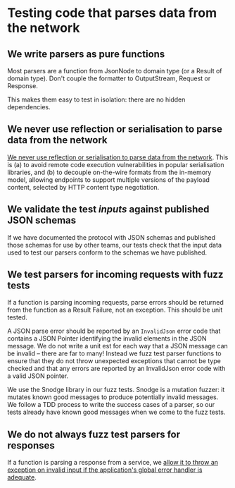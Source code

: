 # Testing code that parses data from the network

## We write parsers as pure functions

Most parsers are a function from JsonNode to domain type (or a Result of domain type). Don't couple the formatter to OutputStream, Request or Response.

This makes them easy to test in isolation: there are no hidden dependencies.

## We never use reflection or serialisation to parse data from the network

[We never use reflection or serialisation to parse data from the network](../reflection/README.md). This is (a) to avoid remote code execution vulnerabilities in popular serialisation libraries, and (b) to decouple on-the-wire formats from the in-memory model, allowing endpoints to support multiple versions of the payload content, selected by HTTP content type negotiation.

## We validate the test _inputs_ against published JSON schemas

If we have documented the protocol with JSON schemas and published those schemas for use by other teams, our tests check that the input data used to test our parsers conform to the schemas we have published.

## We test parsers for incoming requests with fuzz tests

If a function is parsing incoming requests, parse errors should be returned from the function as a Result Failure, not an exception.  This should be unit tested. 

A JSON parse error should be reported by an `InvalidJson` error code that contains a JSON Pointer identifying the invalid elements in the JSON message.  We do not write a unit est for each way that a JSON message can be invalid – there are far to many! Instead we fuzz test parser functions to ensure that they do not throw unexpected exceptions that cannot be type checked and that any errors are reported by an InvalidJson error code with a valid JSON pointer.

We use the Snodge library in our fuzz tests.  Snodge is a mutation fuzzer: it mutates known good messages to produce potentially invalid messages.  We follow a TDD process to write the success cases of a parser, so our tests already have known good messages when we come to the fuzz tests.

## We do not always fuzz test parsers for responses

If a function is parsing a response from a service, we [allow it to throw an exception on invalid input if the application's global error handler is adequate](../error-reporting/README.md).

